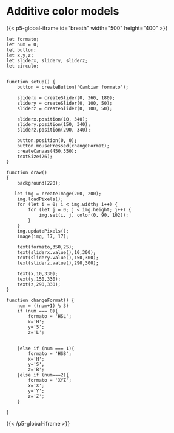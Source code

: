 # Additive color models

{{< p5-global-iframe id="breath" width="500" height="400" >}}
   
    let formato; 
    let num = 0;
    let button;
    let x,y,z;
    let sliderx, slidery, sliderz;
    let circulo;
   

    function setup() {
        button = createButton('Cambiar formato');

        sliderx = createSlider(0, 360, 180);
        slidery = createSlider(0, 100, 50);
        sliderz = createSlider(0, 100, 50);
        
        sliderx.position(10, 340);
        slidery.position(150, 340);
        sliderz.position(290, 340);

        button.position(0, 0);
        button.mousePressed(changeFormat);
        createCanvas(450,350);
        textSize(26);        
    }

    function draw()
    {
        background(220);

       let img = createImage(200, 200);
        img.loadPixels();
        for (let i = 0; i < img.width; i++) {
            for (let j = 0; j < img.height; j++) {
                img.set(i, j, color(0, 90, 102));
            }
        }
        img.updatePixels();
        image(img, 17, 17);

        text(formato,350,25);
        text(sliderx.value(),10,300);
        text(slidery.value(),150,300);
        text(sliderz.value(),290,300);

        text(x,10,330);
        text(y,150,330);
        text(z,290,330);
    }

    function changeFormat() {
        num = ((num+1) % 3)
        if (num === 0){
            formato = 'HSL';
            x='H';
            y='S';
            z='L';


        }else if (num === 1){
            formato = 'HSB';
            x='H';
            y='S';
            z='B';
        }else if (num===2){
            formato = 'XYZ';
            x='X';
            y='Y';
            z='Z';
        }
        
    }

    
{{< /p5-global-iframe >}}

